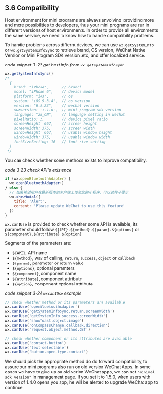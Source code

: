 ## 3.6 Compatibility

Host environment for mini programs are always envolving, providing more and more possibilities to developers, thus your mini programs are run in different versions of host environments. In order to provide all environments the same service, we need to know how to handle compatibility problems.

To handle problems across differnt devices, we can use `wx.getSystemInfo` or `wx.getSystemInfoSync` to retrieve brand, OS version, WeChat Native Version or Mini Program SDK version .etc, and offer localized service.

*code snippet 3-22 get host info from `wx.getSystemInfoSync`*

```js
wx.getSystemInfoSync()
/*
  {
    brand: "iPhone",      // branch
    model: "iPhone 6",    // device model
    platform: "ios",      // os
    system: "iOS 9.3.4",  // os version
    version: "6.5.23",    // wechat version
    SDKVersion: "1.7.0",  // mini program sdk version
    language: "zh_CN",    // language setting in wechat
    pixelRatio: 2,        // device pixel ratio
    screenHeight: 667,    // screen height
    screenWidth: 375,     // screen width
    windowHeight: 667,    // usable window height
    windowWidth: 375,     // usable window width
    fontSizeSetting: 16   // font size setting
  }
 */
```

You can check whether some methods exists to improve compatibility.

*code 3-23 check API's existence*

```js
if (wx.openBluetoothAdapter) {
  wx.openBluetoothAdapter()
} else {
  // 如果希望用户在最新版本的客户端上体验您的小程序，可以这样子提示
  wx.showModal({
    title: 'Alert',
    content: 'Please update WeChat to use this feature'
  })
}
```

`wx.canIUse` is provided to check whether some API is available, its parameter should follow `${API}.${method}.${param}.${options}` or `${component}.${attribute}.${option}`

Segments of the parameters are:

* `${API}`, API name
* `${method}`, way of calling, `return`, `success`, `object` or `callback`
* `${param}`, parameter or return value
* `${options}`, optional paramters
* `${component}`, component name
* `${attribute}`, component attribute
* `${option}`, component optional attribute

*code snippet 3-24 `wxcanIUse` example*
```js
// check whether method or its parameters are available
wx.canIUse('openBluetoothAdapter')
wx.canIUse('getSystemInfoSync.return.screenWidth')
wx.canIUse('getSystemInfo.success.screenWidth')
wx.canIUse('showToast.object.image')
wx.canIUse('onCompassChange.callback.direction')
wx.canIUse('request.object.method.GET')

// check whether component or its attributes are available
wx.canIUse('contact-button')
wx.canIUse('text.selectable')
wx.canIUse('button.open-type.contact')
```

We should pick the appropriate method do do forward compatibility, to assure our mini programs also run on old version WeChat Apps. In some cases we have to give up on old verion WeChat apps, we can set `"minimal sdk version"` in management page. If you set it to 1.5.0, when users with version of 1.4.0 opens you app, he will be alerted to upgrade WeChat app to continue